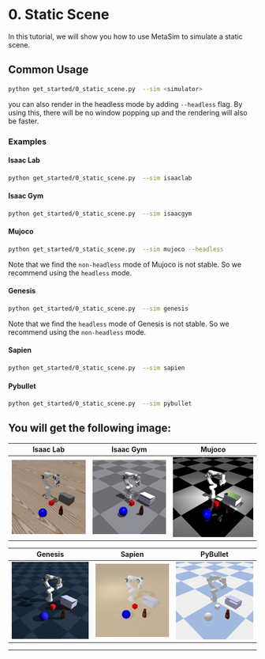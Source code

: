 # 0. Static Scene
In this tutorial, we will show you how to use MetaSim to simulate a static scene.

## Common Usage

```bash
python get_started/0_static_scene.py  --sim <simulator>
```
you can also render in the headless mode by adding `--headless` flag. By using this, there will be no window popping up and the rendering will also be faster.

### Examples

#### Isaac Lab
```bash
python get_started/0_static_scene.py  --sim isaaclab
```

#### Isaac Gym
```bash
python get_started/0_static_scene.py  --sim isaacgym
```

#### Mujoco
```bash
python get_started/0_static_scene.py  --sim mujoco --headless
```
Note that we find the `non-headless` mode of Mujoco is not stable. So we recommend using the `headless` mode.

#### Genesis
```bash
python get_started/0_static_scene.py  --sim genesis
```
Note that we find the `headless` mode of Genesis is not stable. So we recommend using the `non-headless` mode.

#### Sapien
```bash
python get_started/0_static_scene.py  --sim sapien
```

#### Pybullet
```bash
python get_started/0_static_scene.py  --sim pybullet
```



You will get the following image:
---
| Isaac Lab | Isaac Gym | Mujoco |
|:---:|:---:|:---:|
| ![Isaac Lab](../../../_static/standard_output/0_static_scene_isaaclab.png) | ![Isaac Gym](../../../_static/standard_output/0_static_scene_isaacgym.png) | ![Mujoco](../../../_static/standard_output/0_static_scene_mujoco.png) |

| Genesis | Sapien | PyBullet |
|:---:|:---:|:---:|
| ![Genesis](../../../_static/standard_output/0_static_scene_genesis.png) | ![Sapien](../../../_static/standard_output/0_static_scene_sapien3.png) | ![Pybullet](../../../_static/standard_output/0_static_scene_pybullet.png) |

---
